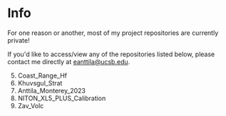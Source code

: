 # Info
For one reason or another, most of my project repositories are currently private!

If you'd like to access/view any of the repositories listed below, please contact me directly at eanttila@ucsb.edu.

5. Coast_Range_Hf
4. Khuvsgul_Strat
3. Anttila_Monterey_2023
2. NITON_XL5_PLUS_Calibration
1. Zav_Volc
